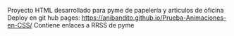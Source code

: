 Proyecto HTML desarrollado para pyme de papelería y articulos de oficina
Deploy en git hub pages: https://anibandito.github.io/Prueba-Animaciones-en-CSS/
Contiene enlaces a RRSS de pyme 